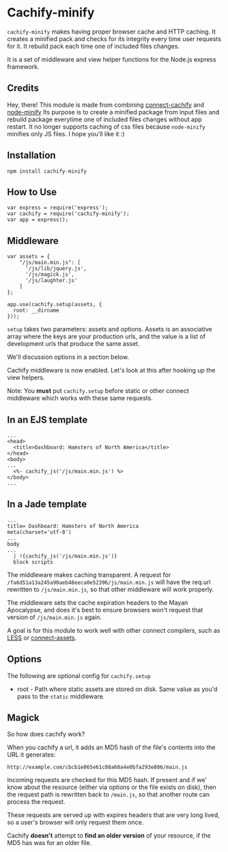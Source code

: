 # Cachify-minify #
``cachify-minify`` makes having proper browser cache and HTTP caching. It creates a minified pack and checks for its integrity every time user requests for it. It rebuild pack each time one of included files changes.

It is a set of middleware and view helper functions for the Node.js express framework.

## Credits ##
Hey, there! This module is made from combining [connect-cachify](https://www.npmjs.com/package/connect-cachify) and [node-minify](https://www.npmjs.com/package/node-minify)
Its purpose is to create a minified package from input files and rebuild package everytime one of included files changes without app restart. It no longer supports caching of css files because ``node-minify`` minifies only JS files. I hope you'll like it :)

## Installation ##

    npm install cachify-minify

## How to Use ##

    var express = require('express');
    var cachify = require('cachify-minify');
    var app = express();

## Middleware ##
    var assets = {
        "/js/main.min.js": [
          '/js/lib/jquery.js',
          '/js/magick.js',
          '/js/laughter.js'
        ]
    };

    app.use(cachify.setup(assets, {
      root: __dirname
    }));

``setup`` takes two parameters: assets and options. Assets is an associative
array where the keys are your production urls, and the value is a list of
development urls that produce the same asset.

We'll discussion options in a section below.

Cachify middleware is now enabled. Let's look at this after hooking up the view
helpers.

Note: You **must** put ``cachify.setup`` before static or other connect
middleware which works with these same requests.

## In an EJS template

    ...
    <head>
      <title>Dashboard: Hamsters of North America</title>
    </head>
    <body>
    ...
      <%- cachify_js('/js/main.min.js') %>
    </body>
    ...

## In a Jade template

    ...
    title= Dashboard: Hamsters of North America
    meta(charset='utf-8')
    ...
    body
    ...
      | !{cachify_js('/js/main.min.js')}
      block scripts


The middleware makes caching transparent. A request for
``/fa6d51a13a245a90aeb48eeca0e52396/js/main.min.js`` will have the req.url
rewritten to ``/js/main.min.js``, so that other middleware will work properly.

The middleware sets the cache expiration headers to the Mayan Apocalypse, and
does it's best to ensure browsers won't request that version of
``/js/main.min.js`` again.

A goal is for this module to work well with other connect compilers, such as
[LESS](http://lesscss.org/) or
[connect-assets](https://github.com/TrevorBurnham/connect-assets).

## Options ##
The following are optional config for ``cachify.setup``

* root - Path where static assets are stored on disk. Same value as you'd pass
to the ``static`` middleware.

## Magick ##
So how does cachify work?

When you cachify a url, it adds an MD5 hash of the file's contents into the URL
it generates:

    http://example.com/cbcb1e865e61c08a68a4e0bfa293e806/main.js

Incoming requests are checked for this MD5 hash. If present and if we' know
about the resource (either via options or the file exists on disk), then the
request path is rewritten back to ``/main.js``, so that another route can
process the request.

These requests are served up with expires headers that are very long lived, so a user's browser will only request them once.

Cachify **doesn't** attempt to **find an older version** of your resource,
if the MD5 has was for an older file.

